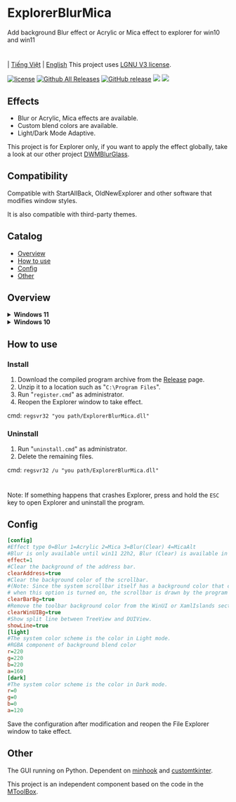 # ExplorerBlurMica
Add background Blur effect or Acrylic or Mica effect to explorer for win10 and win11

#
| [Tiếng Việt](/README_ZH.md) | [English](/README.md)
This project uses [LGNU V3 license](/COPYING.LESSER).

[![license](https://img.shields.io/github/license/Maplespe/ExplorerBlurMica.svg)](https://www.gnu.org/licenses/lgpl-3.0.en.html)
[![Github All Releases](https://img.shields.io/github/downloads/Maplespe/ExplorerBlurMica/total.svg)](https://github.com/Maplespe/ExplorerBlurMica/releases)
[![GitHub release](https://img.shields.io/github/release/Maplespe/ExplorerBlurMica.svg)](https://github.com/Maplespe/ExplorerBlurMica/releases/latest)
<img src="https://img.shields.io/badge/language-c++-F34B7D.svg"/>
<img src="https://img.shields.io/github/last-commit/Maplespe/ExplorerBlurMica.svg"/>  

## Effects
* Blur or Acrylic, Mica effects are available.
* Custom blend colors are available.
* Light/Dark Mode Adaptive.

This project is for Explorer only, if you want to apply the effect globally, take a look at our other project [DWMBlurGlass](https://github.com/Maplespe/DWMBlurGlass).

## Compatibility
Compatible with StartAllBack, OldNewExplorer and other software that modifies window styles.

It is also compatible with third-party themes.

## Catalog
- [Overview](#overview)
- [How to use](#how-to-use)
- [Config](#config)
- [Other](#other)

## Overview
<details><summary><b>Windows 11</b></summary>

23H2 WinUI3
```ini
[config]
effect=1
clearBarBg=true
clearAddress=true
clearWinUIBg=true
[light]
r=255
g=255
b=255
a=200
....
```
![image](https://github.com/Maplespe/ExplorerBlurMica/blob/main/screenshot/012949.png)

Dark Mode
```ini
[config]
effect=2
clearBarBg=true
clearAddress=true
clearWinUIBg=true
```
![image](https://github.com/Maplespe/ExplorerBlurMica/blob/main/screenshot/013256.png)

22H2 XamlIslands
```ini
[config]
effect=1
clearBarBg=true
clearAddress=true
clearWinUIBg=true
[light]
r=255
g=255
b=255
a=200
....
```
![image](https://github.com/Maplespe/ExplorerBlurMica/blob/main/screenshot/152834.png)

```ini
[config]
effect=1
clearBarBg=true
clearAddress=true
clearWinUIBg=false
[light]
r=255
g=255
b=255
a=200
....
```
![image](https://github.com/Maplespe/ExplorerBlurMica/blob/main/screenshot/152929.png)

</details>

<details><summary><b>Windows 10</b></summary>

```ini
[config]
effect=1
clearBarBg=true
clearAddress=true
clearWinUIBg=false
[light]
r=222
g=222
b=222
a=200
```
![image](https://github.com/Maplespe/ExplorerBlurMica/blob/main/screenshot/230909.png)

</details>

## How to use

### Install
1. Download the compiled program archive from the [Release](https://github.com/Maplespe/ExplorerBlurMica/releases) page.
2. Unzip it to a location such as "`C:\Program Files`".
3. Run "`register.cmd`" as administrator.
4. Reopen the Explorer window to take effect.

cmd: `regsvr32 "you path/ExplorerBlurMica.dll"`

### Uninstall
1. Run "`uninstall.cmd`" as administrator.
2. Delete the remaining files.

cmd: `regsvr32 /u "you path/ExplorerBlurMica.dll"`

#
Note: If something happens that crashes Explorer, press and hold the `ESC` key to open Explorer and uninstall the program.

## Config
``` ini
[config]
#Effect type 0=Blur 1=Acrylic 2=Mica 3=Blur(Clear) 4=MicaAlt
#Blur is only available until win11 22h2, Blur (Clear) is available in both win10 and win11, Mica is win11 only.
effect=1
#Clear the background of the address bar.
clearAddress=true
#Clear the background color of the scrollbar.
#(Note: Since the system scrollbar itself has a background color that cannot be removed,
# when this option is turned on, the scrollbar is drawn by the program and the style may be different from the system).
clearBarBg=true
#Remove the toolbar background color from the WinUI or XamlIslands section of Windows 11.
clearWinUIBg=true
#Show split line between TreeView and DUIView.
showLine=true
[light]
#The system color scheme is the color in Light mode.
#RGBA component of background blend color
r=220
g=220
b=220
a=160
[dark]
#The system color scheme is the color in Dark mode.
r=0
g=0
b=0
a=120
```

Save the configuration after modification and reopen the File Explorer window to take effect.

## Other
The GUI running on Python.
Dependent on [minhook](https://github.com/m417z/minhook) and [customtkinter](https://github.com/TomSchimansky/CustomTkinter).

This project is an independent component based on the code in the [MToolBox](https://winmoes.com/tools/12948.html).
